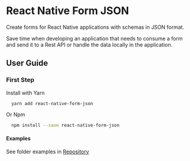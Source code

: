# React Native Form JSON

Create forms for React Native applications with schemas in JSON format.

Save time when developing an application that needs to consume a form and send it to a Rest API or handle the data locally in the application.

## User Guide
### First Step

Install with Yarn

```shell
  yarn add react-native-form-json
```

Or Npm

```bash
  npm install --save react-native-form-json
```

#### Examples

See folder examples in [Repository]

[Repository]: https://github.com/fermaiasoares/react-native-form-json